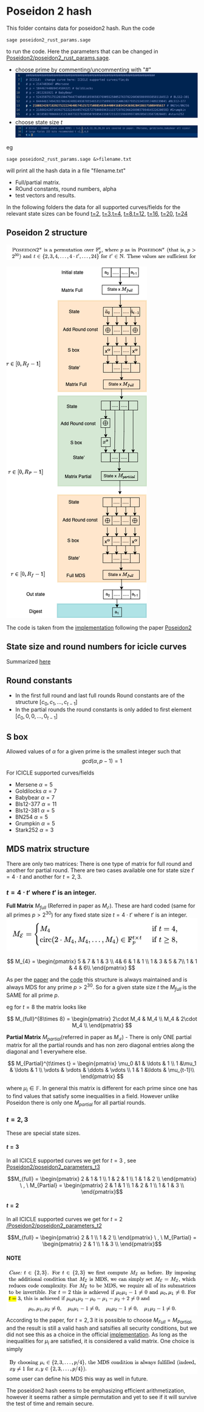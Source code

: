 # Poseidon 2 hash 

This folder contains data for poseidon2 hash. Run the code

```
sage poseidon2_rust_params.sage 

```
to run the code. Here the parameters that can be changed in [Poseidon2/poseidon2_rust_params.sage](/Poseidon2/poseidon2_rust_params.sage). 

* choose prime by commenting/uncommenting with "#"
![alt text](image-6.png)
* choose state size $t$
![alt text](image-7.png)

eg
```
sage poseidon2_rust_params.sage &>filename.txt

```
will print all the hash data in a file "filename.txt"

* Full/partial matrix.
* ROund constants, round numbers, alpha
* test vectors and results. 

In the following folders the data for all supported curves/fields for the relevant state sizes can be found 
[t=2](Poseidon2/poseidon2_parameters_t2), [t=3](/Poseidon2/poseidon2_parameters_t3),[t=4](/Poseidon2/poseidon2_parameters_t4), [t=8](/Poseidon2/poseidon2_parameters_t8),[t=12](/Poseidon2/poseidon2_parameters_t12), [t=16](/Poseidon2/poseidon2_parameters_t16), [t=20](/Poseidon2/poseidon2_parameters_t20), [t=24](/Poseidon2/poseidon2_parameters_t24)


## Poseidon 2 structure

![alt text](image-5.png)

![alt text](Poseidon-Poseidon2.png)

The code is taken from the [implementation](https://github.com/HorizenLabs/poseidon2/blob/bb476b9ca38198cf5092487283c8b8c5d4317c4e/poseidon2_rust_params.sage#L579) following the paper [Poseidon2](https://eprint.iacr.org/2023/323.pdf)

## State size and round numbers for icicle curves

Summarized [here](https://docs.google.com/spreadsheets/d/1p7h7f3SudR_o8ueSJ9nGPjQTmQV82QCFjX-m61gRQqU/edit?gid=0#gid=0)

## Round constants

* In the first full round and last full rounds Round constants are of the structure $[c_0,c_1,\ldots , c_{t-1}]$
* In the partial rounds the round constants is only added to first element $[\tilde{c}_0,0,0,\ldots, 0_{t-1}]$


## S box

Allowed values of $\alpha$ for a given prime is the smallest integer such that
$$gcd(\alpha,p-1)=1$$

For ICICLE supported curves/fields

* Mersene $\alpha = 5$
* Goldilocks $\alpha =7$
* Babybear $\alpha=7$
* Bls12-377 $\alpha =11$
* Bls12-381 $\alpha=5$
* BN254 $\alpha = 5$
* Grumpkin $\alpha = 5$
* Stark252 $\alpha=3$

## MDS matrix structure

There are only two matrices: There is one type of matrix for full round and another for partial round. There are two cases available one for state size $t'=4\cdot t$ and another for $t=2,3$.

### $t=4\cdot t'$ where $t'$ is an integer.


**Full Matrix** $M_{full}$ (Referred in paper as $M_{\mathcal{E}}$). These are hard coded (same for all primes $p>2^{30}$) for any fixed state size $t=4\cdot t'$ where $t'$ is an integer. ![alt text](image.png)
 
$$
M_{4} = \begin{pmatrix}
5 & 7 & 1 & 3 \\
4& 6 & 1 & 1 \\
1 & 3 & 5 & 7\\
1 & 1 & 4 & 6\\
\end{pmatrix} $$

As per the [paper](https://eprint.iacr.org/2023/323.pdf) and the [code](https://github.com/HorizenLabs/poseidon2/blob/main/poseidon2_rust_params.sage) this structure is always maintained and is always MDS for any prime $p>2^{30}$. So for a given state size $t$ the $M_{full}$ is the SAME for all prime $p$.  

eg for $t=8$ the matrix looks like

$$
M_{full}^{8\times 8} = \begin{pmatrix}
2\cdot M_4 & M_4 \\
M_4 & 2\cdot M_4 \\
\end{pmatrix} $$

**Partial Matrix** $M_{partial}$(referred in paper as $M_{\mathcal{I}}$) - There is only ONE partial matrix for all the partial rounds and has non zero diagonal entries along the diagonal and $1$ everywhere else.

$$
M_{Partial}^{t\times t} = \begin{pmatrix}
\mu_0 &1 & \ldots & 1 \\
1 &\mu_1 & \ldots & 1 \\
\vdots & \vdots & \ddots & \vdots \\
 1 & 1 &\ldots & \mu_{t-1}\\
\end{pmatrix} $$

where $\mu_i \in \mathbb{F}$. In general this matrix is different for each prime since one has to find values that satisfy some inequalities in a field. However unlike Poseidon there is only one $M_{partial}$ for all partial rounds. 

### $t=2,3$

These are special state sizes. 

#### $t=3$

In all ICICLE supported curves we get for $t=3$ , see [Poseidon2/poseidon2_parameters_t3](/Poseidon2/poseidon2_parameters_t3)

$$M_{full} = \begin{pmatrix}
2 & 1 &  1 \\
1 & 2 & 1 \\
1 & 1 & 2 \\
\end{pmatrix} \ , \ M_{Partial} = \begin{pmatrix}
2 & 1 &  1 \\
1 & 2 & 1 \\
1 & 1 & 3 \\
\end{pmatrix}$$


#### $t=2$

In all ICICLE supported curves we get for $t=2$ [/Poseidon2/poseidon2_parameters_t2](/Poseidon2/poseidon2_parameters_t2)

$$M_{full} = \begin{pmatrix}
2 & 1 \\
1 & 2 \\
\end{pmatrix} \ , \ M_{Partial} = \begin{pmatrix}
2 & 1  \\
1 & 3  \\
\end{pmatrix}$$

#### NOTE

![alt text](image-3.png)
According to the paper, for $t=2,3$ it is possible to choose $M_{Full} = M_{Partial}$, and the result is still a valid hash and satsifies all security conditions, but we did not see this as a choice in the official [implementation](https://github.com/HorizenLabs/poseidon2/blob/bb476b9ca38198cf5092487283c8b8c5d4317c4e/poseidon2_rust_params.sage#L579). As long as the inequalities for $\mu_i$ are satisfied, it is considered a valid matrix. One choice is simply

![alt text](image-4.png)
some user can define his MDS this way as well in future. 

The poseidon2 hash seems to be emphasizing efficient arithmetization, however it seems rather a simple permutation and yet to see if it will survive the test of time and remain secure. 
